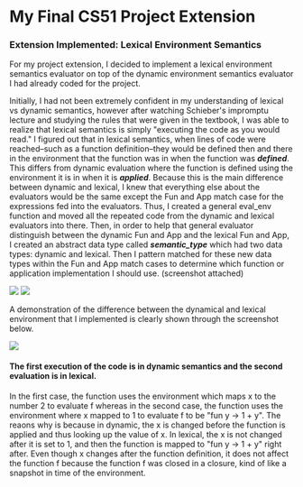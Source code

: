 # My Final CS51 Project Extension

### Extension Implemented: Lexical Environment Semantics

For my project extension, I decided to implement a lexical environment semantics evaluator on top of the dynamic environment semantics evaluator I had already coded for the project.

Initially, I had not been extremely confident in my understanding of lexical vs dynamic semantics, however after watching Schieber's impromptu lecture and studying the rules that were given in the textbook, I was able to realize that lexical semantics is simply "executing the code as you would read." I figured out that in lexical semantics, when lines of code were reached–such as a function definition–they would be defined then and there in the environment that the function was in when the function was ***defined***. This differs from dynamic evaluation where the function is defined using the environment it is in when it is ***applied***. Because this is the main difference between dynamic and lexical, I knew that everything else about the evaluators would be the same except the Fun and App match case for the expressions fed into the evaluators. Thus, I created a general eval_env function and moved all the repeated code from the dynamic and lexical evaluators into there. Then, in order to help that general evaluator distinguish between the dynamic Fun and App and the lexical Fun and App, I created an abstract data type called ***semantic_type*** which had two data types: dynamic and lexical. Then I pattern matched for these new data types within the Fun and App match cases to determine which function or application implementation I should use. (screenshot attached) 

![](https://i.imgur.com/bNCJBnx.png)
![](https://i.imgur.com/acWKVJR.png)

A demonstration of the difference between the dynamical and lexical environment that I implemented is clearly shown through the screenshot below.

![](https://i.imgur.com/WYay30l.png)

#### The first execution of the code is in dynamic semantics and the second evaluation is in lexical.

In the first case, the function uses the environment which maps x to the number 2 to evaluate f whereas in the second case, the function uses the environment where x mapped to 1 to evaluate f to be "fun y -> 1 + y". The reaons why is because in dynamic, the x is changed before the function is applied and thus looking up the value of x. In lexical, the x is not changed after it is set to 1, and then the function is mapped to  "fun y -> 1 + y" right after. Even though x changes after the function definition, it does not affect the function f because the function f was closed in a closure, kind of like a snapshot in time of the environment.
